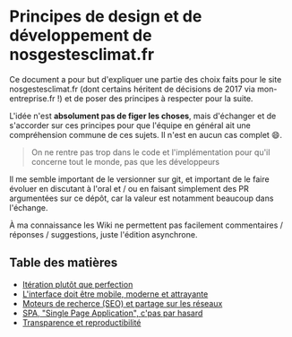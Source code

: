 # Principes de design et de développement de nosgestesclimat.fr

Ce document a pour but d'expliquer une partie des choix faits pour le site nosgestesclimat.fr (dont certains héritent de décisions de 2017 via mon-entreprise.fr !) et de poser des principes à respecter pour la suite.

L'idée n'est **absolument pas de figer les choses**, mais d'échanger et de s'accorder sur ces principes pour que l'équipe en général ait une compréhension commune de ces sujets. Il n'est en aucun cas complet 😄. 

> On ne rentre pas trop dans le code et l'implémentation pour qu'il concerne tout le monde, pas que les développeurs

Il me semble important de le versionner sur git, et important de le faire évoluer en discutant à l'oral et / ou en faisant simplement des PR argumentées sur ce dépôt, car la valeur est notamment beaucoup dans l'échange.

À ma connaissance les Wiki ne permettent pas facilement commentaires / réponses / suggestions, juste l'édition asynchrone. 

## Table des matières

- [Itération plutôt que perfection](https://github.com/datagir/nosgestesclimat-principes/blob/main/it%C3%A9ration.md)
- [L'interface doit être mobile, moderne et attrayante](https://github.com/datagir/nosgestesclimat-principes/blob/main/interface.md)
- [Moteurs de recherce (SEO) et partage sur les réseaux](https://github.com/datagir/nosgestesclimat-principes/blob/main/seo.md)
- [SPA, "Single Page Application", c'pas par hasard](https://github.com/datagir/nosgestesclimat-principes/blob/main/application.md)
- [Transparence et reproductibilité](https://github.com/datagir/nosgestesclimat-principes/edit/main//transparence.md)
